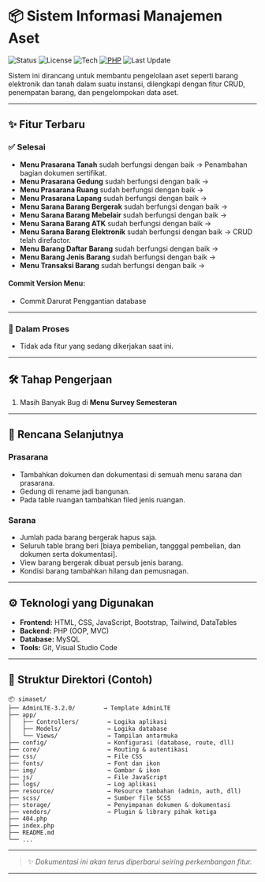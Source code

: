 # 📦 Sistem Informasi Manajemen Aset

![Status](https://img.shields.io/badge/status-in%20progress-yellow)
![License](https://img.shields.io/badge/license-MIT-blue)
![Tech](https://img.shields.io/badge/tech-stack-blueviolet)
[![PHP](https://img.shields.io/badge/php-%23777BB4.svg?&logo=php&logoColor=white)](#)
![Last Update](https://img.shields.io/github/last-commit/mizucode/simaset?style=flat)

Sistem ini dirancang untuk membantu pengelolaan aset seperti barang elektronik dan tanah dalam suatu instansi, dilengkapi dengan fitur CRUD, penempatan barang, dan pengelompokan data aset.

---

## ✨ Fitur Terbaru

### ✅ Selesai

- **Menu Prasarana Tanah** sudah berfungsi dengan baik -> Penambahan bagian dokumen sertifikat.
- **Menu Prasarana Gedung** sudah berfungsi dengan baik ->
- **Menu Prasarana Ruang** sudah berfungsi dengan baik ->
- **Menu Prasarana Lapang** sudah berfungsi dengan baik ->
- **Menu Sarana Barang Bergerak** sudah berfungsi dengan baik ->
- **Menu Sarana Barang Mebelair** sudah berfungsi dengan baik ->
- **Menu Sarana Barang ATK** sudah berfungsi dengan baik ->
- **Menu Sarana Barang Elektronik** sudah berfungsi dengan baik -> CRUD telah direfactor.
- **Menu Barang Daftar Barang** sudah berfungsi dengan baik ->
- **Menu Barang Jenis Barang** sudah berfungsi dengan baik ->
- **Menu Transaksi Barang** sudah berfungsi dengan baik ->

#### Commit Version Menu:

- Commit Darurat Penggantian database

---

### 🚧 Dalam Proses

- Tidak ada fitur yang sedang dikerjakan saat ini.

---

## 🛠️ Tahap Pengerjaan

1. Masih Banyak Bug di **Menu Survey Semesteran**

---

## 📌 Rencana Selanjutnya

### Prasarana

- Tambahkan dokumen dan dokumentasi di semuah menu sarana dan prasarana.
- Gedung di rename jadi bangunan.
- Pada table ruangan tambahkan filed jenis ruangan.

### Sarana

- Jumlah pada barang bergerak hapus saja.
- Seluruh table brang beri [biaya pembelian, tangggal pembelian, dan dokumen serta dokumentasi].
- View barang bergerak dibuat persub jenis barang.
- Kondisi barang tambahkan hilang dan pemusnagan.

---

## ⚙️ Teknologi yang Digunakan

- **Frontend:** HTML, CSS, JavaScript, Bootstrap, Tailwind, DataTables
- **Backend:** PHP (OOP, MVC)
- **Database:** MySQL
- **Tools:** Git, Visual Studio Code

---

## 📁 Struktur Direktori (Contoh)

```
📦 simaset/
├── AdminLTE-3.2.0/        → Template AdminLTE
├── app/
│   ├── Controllers/        → Logika aplikasi
│   ├── Models/             → Logika database
│   └── Views/              → Tampilan antarmuka
├── config/                 → Konfigurasi (database, route, dll)
├── core/                   → Routing & autentikasi
├── css/                    → File CSS
├── fonts/                  → Font dan ikon
├── img/                    → Gambar & ikon
├── js/                     → File JavaScript
├── logs/                   → Log aplikasi
├── resource/               → Resource tambahan (admin, auth, dll)
├── scss/                   → Sumber file SCSS
├── storage/                → Penyimpanan dokumen & dokumentasi
├── vendors/                → Plugin & library pihak ketiga
├── 404.php
├── index.php
├── README.md
└── ...
```

---

> ✨ _Dokumentasi ini akan terus diperbarui seiring perkembangan fitur._

---
